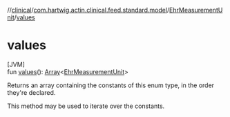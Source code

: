 //[clinical](../../../index.md)/[com.hartwig.actin.clinical.feed.standard.model](../index.md)/[EhrMeasurementUnit](index.md)/[values](values.md)

# values

[JVM]\
fun [values](values.md)(): [Array](https://kotlinlang.org/api/latest/jvm/stdlib/kotlin/-array/index.html)&lt;[EhrMeasurementUnit](index.md)&gt;

Returns an array containing the constants of this enum type, in the order they're declared.

This method may be used to iterate over the constants.
